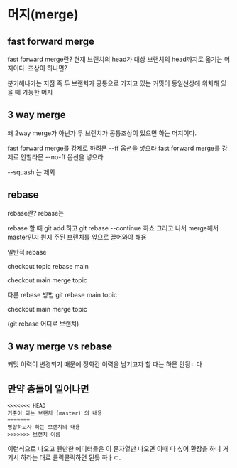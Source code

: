 # 머지(merge)

## fast forward merge

fast forward merge란?
현재 브랜치의 head가 대상 브랜치의 head까지로 옮기는 머지이다. 
조상이 하나면?

분기해나가는 지점 즉 두 브랜치가 공통으로 가지고 있는 커밋이 동일선상에 위치해 있을 때 가능한 머지

## 3 way merge

왜 2way merge가 아닌가
두 브랜치가 공통조상이 있으면 하는 머지이다.

fast forward merge를 강제로 하려믄 --ff 옵션을 넣으라
fast forward merge를 강제로 안할라믄 --no-ff 옵션을 넣으라

--squash 는 제외

## rebase

rebase란? 
rebase는 

rebase 할 때 
git add 하고 
git rebase --continue 하쇼
그리고 나서 merge해서 master인지 뭔지 주된 브랜치를 앞으로 끌어와야 해용


일반적 rebase

checkout topic
rebase main

checkout main
merge topic

다른 rebase 방법
git rebase main topic

checkout main
merge topic

(git rebase 어디로 브랜치)

## 3 way merge vs rebase

커밋 이력이 변경되기 때문에 정화간 이력을 남기고자 할 때는 하믄 안됨ㄴ다

## 만약 충돌이 일어나면

```text
<<<<<<< HEAD
기준이 되는 브랜치 (master) 의 내용
=======
병합하고자 하는 브랜치의 내용
>>>>>>> 브랜치 이름
```

이런식으로 나오고 웬만한 에디터들은 이 문자열만 나오면 이때 다 싶어 환장을 하니 거기서 하라는 대로 클릭클릭하면 된듯 하ㅏㄷ.


